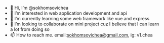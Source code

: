 - 👋 Hi, I’m @sokhomsovichea
- 👀 I’m interested in web application development and api
- 🌱 I’m currently learning some web framework like vue and express
- 💞️ I’m looking to collaborate on mini project cuz I believe that I can learn a lot from doing so
- 📫 How to reach me. email:sokhomsovichea@gmail.com, ig: v1.chea

<!---
sokhomsovichea/sokhomsovichea is a ✨ special ✨ repository because its `README.md` (this file) appears on your GitHub profile.
You can click the Preview link to take a look at your changes.
--->
